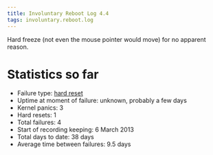 ```yaml
---
title: Involuntary Reboot Log 4.4
tags: involuntary.reboot.log
---
```


Hard freeze (not even the mouse pointer would move) for no apparent reason.

# Statistics so far

-   Failure type: [hard reset](/wiki/hard_reset)
-   Uptime at moment of failure: unknown, probably a few days
-   Kernel panics: 3
-   Hard resets: 1
-   Total failures: 4
-   Start of recording keeping: 6 March 2013
-   Total days to date: 38 days
-   Average time between failures: 9.5 days


